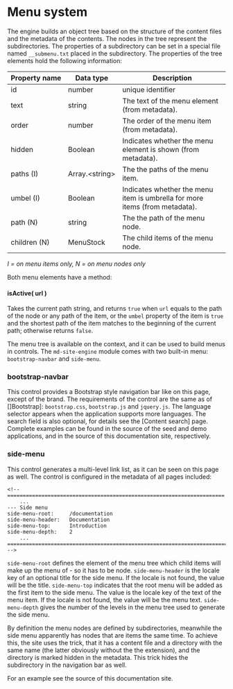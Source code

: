 <!-- ======================================================================
--- Search engine
title:          Menu system
keywords:       menu
description:    Menu system in md-site-engine.
--- Menu system
order:          40
text:           Menu system
hidden:         false
umbel:          false
--- Page properties
id:             
document:       
layout:         layout-2-left
$-left:         #side-menu
searchable:     true
--- Side menu
side-menu-root:     /documentation
side-menu-header:   Documentation
side-menu-top:      Introduction
side-menu-depth:    2
======================================================================= -->

# Menu system

The engine builds an object tree based on the structure of the content files and
the metadata of the contents. The nodes in the tree represent the subdirectories.
The properties of a subdirectory can be set in a special file named
`__submenu.txt` placed in the subdirectory. The properties of the tree elements
hold the following information:

Property&nbsp;name | Data type | Description
--------------|-----------|-------------
id | number | unique identifier
text | string | The text of the menu element (from metadata).
order | number | The order of the menu item (from metadata).
hidden | Boolean | Indicates whether the menu element is shown (from metadata).
paths (I) | <span style="white-space: nowrap">Array.&lt;string></span> | The the paths of the menu item.
umbel (I) | Boolean | Indicates whether the menu item is umbrella for more items (from metadata).
path (N) | string | The the path of the menu node.
children (N) | MenuStock | The child items of the menu node.

_I = on menu items only, N = on menu nodes only_

Both menu elements have a method:

#### isActive( url )

Takes the current path string, and returns `true` when `url` equals to the path
of the node or any path of the item, or the `umbel` property of the item is
`true` and the shortest path of the item matches to the beginning of the current
path; otherwise returns `false`.

The menu tree is available on the context, and it can be used to build menus in
controls. The `md-site-engine`  module comes with two built-in menu:
`bootstrap-navbar` and `side-menu`.

### bootstrap-navbar

This control provides a Bootstrap style navigation bar like on this page, except
of the brand. The requirements of the control are the same as of []Bootstrap]:
`bootstrap.css`, `bootstrap.js` and `jquery.js`. The language selector appears
when the application supports more languages. The search field is also optional,
for details see the [Content search] page. Complete examples can be found in the
source of the seed and demo applications, and in the source of this documentation
site, respectively.

### side-menu

This control generates a multi-level link list, as it can be seen on this page
as well. The control is configured in the metadata of all pages included:

```text
<!-- ======================================================================
    ...
--- Side menu
side-menu-root:     /documentation
side-menu-header:   Documentation
side-menu-top:      Introduction
side-menu-depth:    2
    ...
======================================================================= -->
```

`side-menu-root` defines the element of the menu tree which child items will
make up the menu of - so it has to be node. `side-menu-header` is the locale key
of an optional title for the side menu. If the locale is not found, the value
will be the title. `side-menu-top` indicates that the root menu will be added as
the first item to the side menu. The value is the locale key of the text of the
menu item. If the locale is not found, the value will be the menu text.
`side-menu-depth` gives the number of the levels in the menu tree used to
generate the side menu.

By definition the menu nodes are defined by subdirectories, meanwhile the side
menu apparently has nodes that are items the same time. To achieve this, the
site uses the trick, that it has a content file and a directory with the same
name (the latter obviously without the the extension), and the directory is
marked hidden in the metadata. This trick hides the subdirectory in the
navigation bar as well.

For an example see the source of this documentation site.
